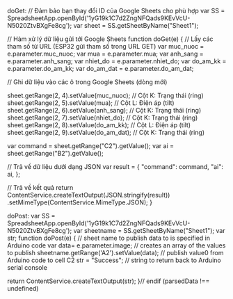 doGet:
// Đảm bảo bạn thay đổi ID của Google Sheets cho phù hợp
var SS = SpreadsheetApp.openById('1yG19k1C7d2ZngNFQads9KEvVcU-N5020ZtvBXgFe8cg');
var sheet = SS.getSheetByName("Sheet1"); 

// Hàm xử lý dữ liệu gửi tới Google Sheets
function doGet(e) {
  // Lấy các tham số từ URL (ESP32 gửi tham số trong URL GET)
  var muc_nuoc = e.parameter.muc_nuoc;
  var mua = e.parameter.mua;
  var anh_sang = e.parameter.anh_sang;
  var nhiet_do = e.parameter.nhiet_do;
  var do_am_kk = e.parameter.do_am_kk;
  var do_am_dat = e.parameter.do_am_dat;

  
  // Ghi dữ liệu vào các ô trong Google Sheets (dòng mới)
  
sheet.getRange(2, 4).setValue(muc_nuoc);  // Cột K: Trạng thái (ring)
  sheet.getRange(2, 5).setValue(mua);  // Cột L: Điện áp (tilt)
  sheet.getRange(2, 6).setValue(anh_sang);  // Cột K: Trạng thái (ring)
  sheet.getRange(2, 7).setValue(nhiet_do);  // Cột K: Trạng thái (ring)
  sheet.getRange(2, 8).setValue(do_am_kk);  // Cột L: Điện áp (tilt)
  sheet.getRange(2, 9).setValue(do_am_dat);  // Cột K: Trạng thái (ring)

  var command = sheet.getRange("C2").getValue();
  var ai = sheet.getRange("B2").getValue();
  
  // Trả về dữ liệu dưới dạng JSON
  var result = {
    "command": command,
    "ai": ai,
  };
  
  // Trả về kết quả
  return ContentService.createTextOutput(JSON.stringify(result))
    .setMimeType(ContentService.MimeType.JSON);
}



doPost:
var SS = SpreadsheetApp.openById('1yG19k1C7d2ZngNFQads9KEvVcU-N5020ZtvBXgFe8cg');
var sheetname = SS.getSheetByName("Sheet1"); 
var str;
function doPost(e) {
// sheet name to publish data to is specified in Arduino code
var data=  e.parameter.image; // creates an array of the values to publish
sheetname.getRange('A2').setValue(data); // publish value0 from Arduino code to cell C2
str = "Success"; // string to return back to Arduino serial console

return ContentService.createTextOutput(str);
}// endif (parsedData !== undefined)
